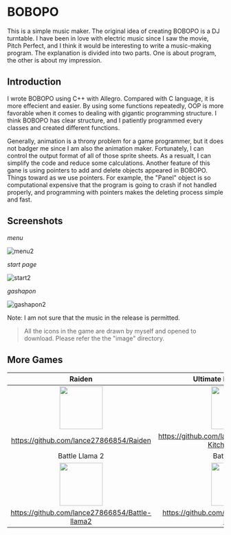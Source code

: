 # BOBOPO
This is a simple music maker. The original idea of creating BOBOPO is a DJ turntable.
I have been in love with electric music since I saw the movie, Pitch Perfect, and I think it would be interesting to write a music-making program. The explanation is divided into two parts. One is about program, the other is about my impression.

## Introduction
I wrote BOBOPO using C++ with Allegro. Compared with C language, it is more effecient and easier.
By using some functions repeatedly, OOP is more favorable when it comes to dealing with gigantic programming structure.
I think BOBOPO has clear structure, and I patiently programmed every classes and created different functions.

Generally, animation is a throny problem for a game programmer, but it does not badger me since I am also the animation maker.
Fortunately, I can control the output format of all of those sprite sheets. As a resualt, I can simplify the code and reduce some calculations.
Another feature of this gane is using pointers to add and delete objects appeared in BOBOPO. Things toward as we use pointers. For example, the "Panel" object is so computational expensive that the program is going to crash if not handled properly, and programming with pointers makes the deleting process simple and fast.

## Screenshots

*menu*

![menu2](https://user-images.githubusercontent.com/41135423/43937932-70257382-9c93-11e8-8f1f-9820f4f1d838.gif)

*start page*

![start2](https://user-images.githubusercontent.com/41135423/43937931-6ecd438e-9c93-11e8-9015-66f1bc3bef0a.gif)

*gashapon*

![gashapon2](https://user-images.githubusercontent.com/41135423/43937930-6ea3fad8-9c93-11e8-98a9-489c923a11f7.gif)

Note: I am not sure that the music in the release is permitted.

> All the icons in the game are drawn by myself and opened to download. Please refer the the "image" directory.

## More Games

| Raiden | Ultimate Kitchen House |
| :-: | :-: |
| <img src="https://i.imgur.com/AhhB68t.png" height="100px"> | <img src="https://i.imgur.com/1Ht2Fo5.png" height="100px"> |
| https://github.com/lance27866854/Raiden | https://github.com/lance27866854/Ultimate-Kitchen-House |
| Battle Llama 2 | Battle Llama |
| <img src="https://i.imgur.com/NzwwF54.png" height="100px"> | <img src="https://i.imgur.com/wFXYTwk.png" height="100px"> |
| https://github.com/lance27866854/Battle-llama2 | https://github.com/lance27866854/Battle-Llama |
